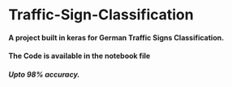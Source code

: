 # Traffic-Sign-Classification
#### A project built in keras for German Traffic Signs Classification.
#### The Code is available in the notebook file
##### Upto 98% accuracy.
